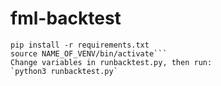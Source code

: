 # fml-backtest
```virtualenv NAME_OF_VENV
pip install -r requirements.txt
source NAME_OF_VENV/bin/activate```
Change variables in runbacktest.py, then run:
`python3 runbacktest.py`
